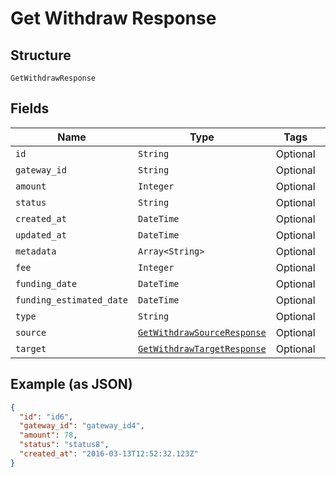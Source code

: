 
# Get Withdraw Response

## Structure

`GetWithdrawResponse`

## Fields

| Name | Type | Tags | Description |
|  --- | --- | --- | --- |
| `id` | `String` | Optional | - |
| `gateway_id` | `String` | Optional | - |
| `amount` | `Integer` | Optional | - |
| `status` | `String` | Optional | - |
| `created_at` | `DateTime` | Optional | - |
| `updated_at` | `DateTime` | Optional | - |
| `metadata` | `Array<String>` | Optional | - |
| `fee` | `Integer` | Optional | - |
| `funding_date` | `DateTime` | Optional | - |
| `funding_estimated_date` | `DateTime` | Optional | - |
| `type` | `String` | Optional | - |
| `source` | [`GetWithdrawSourceResponse`](../../doc/models/get-withdraw-source-response.md) | Optional | - |
| `target` | [`GetWithdrawTargetResponse`](../../doc/models/get-withdraw-target-response.md) | Optional | - |

## Example (as JSON)

```json
{
  "id": "id6",
  "gateway_id": "gateway_id4",
  "amount": 78,
  "status": "status8",
  "created_at": "2016-03-13T12:52:32.123Z"
}
```

